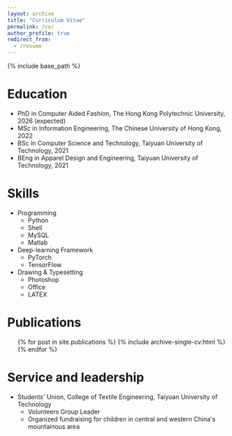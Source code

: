 ```yaml
---
layout: archive
title: "Curriculum Vitae"
permalink: /cv/
author_profile: true
redirect_from:
  - /resume
---
```


{% include base_path %}

Education
======
* PhD in Computer Aided Fashion, The Hong Kong Polytechnic University, 2026 (expected)
* MSc in Information Engineering, The Chinese University of Hong Kong, 2022
* BSc in Computer Science and Technology, Taiyuan University of Technology, 2021
* BEng in Apparel Design and Engineering, Taiyuan University of Technology, 2021

  
Skills
======
* Programming 
  * Python
  * Shell
  * MySQL
  * Matlab
* Deep-learning Framework
  * PyTorch
  * TensorFlow
* Drawing & Typesetting
  * Photoshop
  * Office
  * LATEX

Publications
======
  <ul>{% for post in site.publications %}
    {% include archive-single-cv.html %}
  {% endfor %}</ul>

<!--
Teaching
======
  <ul>{% for post in site.teaching %}
    {% include archive-single-cv.html %}
  {% endfor %}</ul>
  
-->

Service and leadership
======
* Students' Union, College of Textile Engineering, Taiyuan University of Technology
  * Volunteers Group Leader
  * Organized fundraising for children in central and western China's mountainous area
